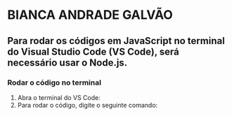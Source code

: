 # BIANCA ANDRADE GALVÃO

## Para rodar os códigos em JavaScript no terminal do Visual Studio Code (VS Code), será necessário usar o Node.js.

### Rodar o código no terminal
1. Abra o terminal do VS Code:
2. Para rodar o código, digite o seguinte comando:
``` node [nomeDoArquivo].js
